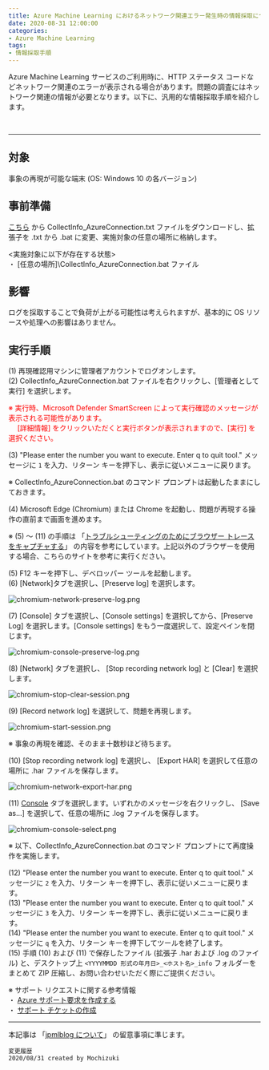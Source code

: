 ```yaml
---
title: Azure Machine Learning におけるネットワーク関連エラー発生時の情報採取について
date: 2020-08-31 12:00:00
categories:
- Azure Machine Learning
tags:
- 情報採取手順
---
```

Azure Machine Learning サービスのご利用時に、HTTP ステータス コードなどネットワーク関連のエラーが表示される場合があります。問題の調査にはネットワーク関連の情報が必要となります。以下に、汎用的な情報採取手順を紹介します。  
<!-- more -->
<br>

***
## 対象
事象の再現が可能な端末 (OS: Windows 10 の各バージョン)

## 事前準備
[こちら](https://jpmlblog.github.io//files/CollectInfo_AzureConnection.txt "CollectInfo_AzureConnection.txt") から CollectInfo_AzureConnection.txt ファイルをダウンロードし、拡張子を .txt から .bat に変更、実施対象の任意の場所に格納します。  

<実施対象に以下が存在する状態>  
・ [任意の場所]\CollectInfo_AzureConnection.bat ファイル

## 影響
ログを採取することで負荷が上がる可能性は考えられますが、基本的に OS リソースや処理への影響はありません。 

## 実行手順
(1) 再現確認用マシンに管理者アカウントでログオンします。  
(2) CollectInfo_AzureConnection.bat ファイルを右クリックし、[管理者として実行] を選択します。  

<font color="#FF0000">※ 実行時、Microsoft Defender SmartScreen によって実行確認のメッセージが表示される可能性があります。  
　 [詳細情報] をクリックいただくと実行ボタンが表示されますので、[実行] を選択ください。  
</font>

(3) "Please enter the number you want to execute. Enter q to quit tool." メッセージに `1` を入力、リターン キーを押下し、表示に従いメニューに戻ります。  

※ CollectInfo_AzureConnection.bat のコマンド プロンプトは起動したままにしておきます。  

(4) Microsoft Edge (Chromium) または Chrome を起動し、問題が再現する操作の直前まで画面を進めます。  

※ (5) ～ (11) の手順は 「[トラブルシューティングのためにブラウザー トレースをキャプチャする](https://docs.microsoft.com/ja-jp/azure/azure-portal/capture-browser-trace)」 の内容を参考にしています。上記以外のブラウザーを使用する場合、こちらのサイトを参考に実行ください。  

(5) F12 キーを押下し、デベロッパー ツールを起動します。  
(6) [Network]タブを選択し、[Preserve log] を選択します。  

![chromium-network-preserve-log.png](https://docs.microsoft.com/ja-jp/azure/azure-portal/media/capture-browser-trace/chromium-network-preserve-log.png)  

(7) [Console] タブを選択し、[Console settings] を選択してから、[Preserve Log] を選択します。[Console settings] をもう一度選択して、設定ペインを閉じます。  

![chromium-console-preserve-log.png](https://docs.microsoft.com/ja-jp/azure/azure-portal/media/capture-browser-trace/chromium-console-preserve-log.png)  

(8) [Network] タブを選択し、 [Stop recording network log] と [Clear] を選択します。  

![chromium-stop-clear-session.png](https://docs.microsoft.com/ja-jp/azure/azure-portal/media/capture-browser-trace/chromium-stop-clear-session.png)  

(9) [Record network log] を選択して、問題を再現します。  

![chromium-start-session.png](https://docs.microsoft.com/ja-jp/azure/azure-portal/media/capture-browser-trace/chromium-start-session.png)  

※ 事象の再現を確認、そのまま十数秒ほど待ちます。  

(10) [Stop recording network log] を選択し、 [Export HAR] を選択して任意の場所に .har ファイルを保存します。  

![chromium-network-export-har.png](https://docs.microsoft.com/ja-jp/azure/azure-portal/media/capture-browser-trace/chromium-network-export-har.png)  

(11) [Console](コンソール) タブを選択します。いずれかのメッセージを右クリックし、 [Save as...] を選択して、任意の場所に .log ファイルを保存します。  

![chromium-console-select.png](https://docs.microsoft.com/ja-jp/azure/azure-portal/media/capture-browser-trace/chromium-console-select.png)  

※ 以下、CollectInfo_AzureConnection.bat のコマンド プロンプトにて再度操作を実施します。  

(12) "Please enter the number you want to execute. Enter q to quit tool." メッセージに `2` を入力、リターン キーを押下し、表示に従いメニューに戻ります。  
(13) "Please enter the number you want to execute. Enter q to quit tool." メッセージに `3` を入力、リターン キーを押下し、表示に従いメニューに戻ります。  
(14) "Please enter the number you want to execute. Enter q to quit tool." メッセージに `q` を入力、リターン キーを押下してツールを終了します。  
(15) 手順 (10) および (11) で保存したファイル (拡張子 .har および .log のファイル) と、デスクトップ上 `<YYYYMMDD 形式の年月日>_<ホスト名>_info` フォルダーをまとめて ZIP 圧縮し、お問い合わせいただく際にご提供ください。  

※ サポート リクエストに関する参考情報  
・ [Azure サポート要求を作成する](https://docs.microsoft.com/ja-jp/azure/azure-portal/supportability/how-to-create-azure-support-request)  
・ [サポート チケットの作成](https://azure.microsoft.com/ja-jp/support/create-ticket/)


***
本記事は 「[jpmlblog について](https://jpmlblog.github.io/blog/2020/01/01/about-jpmlblog/)」 の留意事項に準じます。  

`変更履歴`  
`2020/08/31 created by Mochizuki`